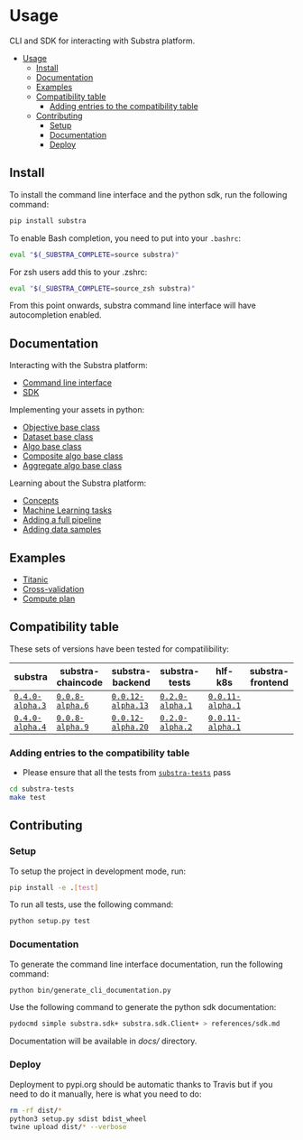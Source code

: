 # Usage

CLI and SDK for interacting with Substra platform.

- [Usage](#usage)
  - [Install](#install)
  - [Documentation](#documentation)
  - [Examples](#examples)
  - [Compatibility table](#compatibility-table)
    - [Adding entries to the compatibility table](#adding-entries-to-the-compatibility-table)
  - [Contributing](#contributing)
    - [Setup](#setup)
    - [Documentation](#documentation-1)
    - [Deploy](#deploy)

## Install

To install the command line interface and the python sdk, run the following command:

```sh
pip install substra
```

To enable Bash completion, you need to put into your `.bashrc`:

```sh
eval "$(_SUBSTRA_COMPLETE=source substra)"
```

For zsh users add this to your .zshrc:

```sh
eval "$(_SUBSTRA_COMPLETE=source_zsh substra)"
```

From this point onwards, substra command line interface will have autocompletion enabled.

## Documentation

Interacting with the Substra platform:

- [Command line interface](https://github.com/SubstraFoundation/substra/blob/master/references/cli.md#summary)
- [SDK](https://github.com/SubstraFoundation/substra/blob/master/references/sdk.md#substrasdk)

Implementing your assets in python:

- [Objective base class](https://github.com/SubstraFoundation/substra-tools/blob/master/docs/api.md#metrics)
- [Dataset base class](https://github.com/SubstraFoundation/substra-tools/blob/master/docs/api.md#opener)
- [Algo base class](https://github.com/SubstraFoundation/substra-tools/blob/master/docs/api.md#algo)
- [Composite algo base class](https://github.com/SubstraFoundation/substra-tools/blob/master/docs/api.md#compositealgo)
- [Aggregate algo base class](https://github.com/SubstraFoundation/substra-tools/blob/master/docs/api.md#aggregatealgo)

Learning about the Substra platform:

- [Concepts](https://github.com/SubstraFoundation/substra/blob/master/docs/concepts.md#substras-concepts)
- [Machine Learning tasks](https://github.com/SubstraFoundation/substra/blob/master/docs/ml_tasks.md#machine-learning-tasks)
- [Adding a full pipeline](https://github.com/SubstraFoundation/substra/blob/master/docs/full_pipeline_workflow.md#adding-a-full-pipeline)
- [Adding data samples](https://github.com/SubstraFoundation/substra/blob/master/docs/add_data_samples.md#add-data-samples-to-substra)

## Examples

- [Titanic](https://github.com/SubstraFoundation/substra/blob/master/examples/titanic/README.md#titanic)
- [Cross-validation](https://github.com/SubstraFoundation/substra/blob/master/examples/cross_val/README.md#cross-validation)
- [Compute plan](https://github.com/SubstraFoundation/substra/blob/master/examples/compute_plan/README.md#compute-plan)

## Compatibility table

These sets of versions have been tested for compatilibility:

| substra  | substra-chaincode  | substra-backend  | substra-tests  | hlf-k8s | substra-frontend |
|---|---|---|---|---|---|
| [`0.4.0-alpha.3`](https://github.com/SubstraFoundation/substra/releases/tag/0.4.0-alpha.3) | [`0.0.8-alpha.6`](https://github.com/SubstraFoundation/substra-chaincode/releases/tag/0.0.8-alpha.6) | [`0.0.12-alpha.13`](https://github.com/SubstraFoundation/substra-backend/releases/tag/0.0.12-alpha.13) | [`0.2.0-alpha.1`](https://github.com/SubstraFoundation/substra-tests/releases/tag/0.2.0-alpha.1) | [`0.0.11-alpha.1`](https://github.com/SubstraFoundation/hlf-k8s/releases/tag/0.0.11-alpha.1) | |
| [`0.4.0-alpha.4`](https://github.com/SubstraFoundation/substra/releases/tag/0.4.0-alpha.4) | [`0.0.8-alpha.9`](https://github.com/SubstraFoundation/substra-chaincode/releases/tag/0.0.8-alpha.9) | [`0.0.12-alpha.20`](https://github.com/SubstraFoundation/substra-backend/releases/tag/0.0.12-alpha.20) | [`0.2.0-alpha.2`](https://github.com/SubstraFoundation/substra-tests/releases/tag/0.2.0-alpha.2) | [`0.0.11-alpha.1`](https://github.com/SubstraFoundation/hlf-k8s/releases/tag/0.0.11-alpha.1) | |

### Adding entries to the compatibility table

- Please ensure that all the tests from [`substra-tests`](https://github.com/SubstraFoundation/substra-tests/) pass

```sh
cd substra-tests
make test
```

## Contributing

### Setup

To setup the project in development mode, run:

```sh
pip install -e .[test]
```

To run all tests, use the following command:

```sh
python setup.py test
```

### Documentation

To generate the command line interface documentation, run the following command:

```sh
python bin/generate_cli_documentation.py
```

Use the following command to generate the python sdk documentation:

```sh
pydocmd simple substra.sdk+ substra.sdk.Client+ > references/sdk.md
```

Documentation will be available in *docs/* directory.

### Deploy

Deployment to pypi.org should be automatic thanks to Travis but if you need to do it manually, here is what you need to do:

```sh
rm -rf dist/*
python3 setup.py sdist bdist_wheel
twine upload dist/* --verbose
```
